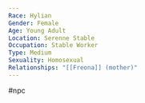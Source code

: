 ```yaml
---
Race: Hylian
Gender: Female
Age: Young Adult
Location: Serenne Stable
Occupation: Stable Worker
Type: Medium
Sexuality: Homosexual
Relationships: "[[Freona]] (mother)"
---
```

#npc 

